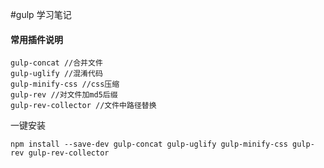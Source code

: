 #gulp 学习笔记
#### 常用插件说明
```linux 
gulp-concat //合并文件
gulp-uglify //混淆代码
gulp-minify-css //css压缩
gulp-rev //对文件加md5后缀
gulp-rev-collector //文件中路径替换
```
一键安装
```linux
npm install --save-dev gulp-concat gulp-uglify gulp-minify-css gulp-rev gulp-rev-collector
```


